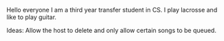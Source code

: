 Hello everyone I am a third year transfer student in CS. 
I play lacrosse and like to play guitar. 

Ideas:
  Allow the host to delete and only allow certain songs to be queued.
  
